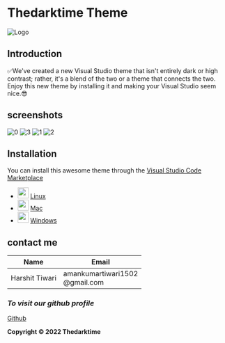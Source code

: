 # Thedarktime Theme




![Logo](https://user-images.githubusercontent.com/77660268/170834234-29b5e2a1-1366-41c3-b7c2-1b97731bb552.png)

## Introduction 



✅We've created a new Visual Studio theme that isn't entirely dark or high contrast; rather, it's a blend of the two or a theme that connects the two. Enjoy this new theme by installing it and making your Visual Studio seem nice.😎

## screenshots 
![0](https://user-images.githubusercontent.com/77660268/170835245-b6b71d9d-9daf-4e80-9945-07b4d1176601.png)
![3](https://user-images.githubusercontent.com/77660268/170836235-3909f90a-8a04-48de-9301-3f1f34569c90.png)
![1](https://user-images.githubusercontent.com/77660268/170835172-61c45898-f862-4cab-b59f-5f895587c05f.png)
![2](https://user-images.githubusercontent.com/77660268/170835510-4c91042f-901f-4612-8302-bb268c672dd9.png)

## Installation
You can install this awesome theme through the [Visual Studio Code Marketplace](https://marketplace.visualstudio.com/vscode "Marketplace")

* <img src ="https://camo.githubusercontent.com/7ce5427fcb303b16c8bb375b4835e85242dd0e8e3fc973fbf6eb1daa5b7db924/68747470733a2f2f7777772e6b65726e656c2e6f72672f7468656d652f696d616765732f6c6f676f732f66617669636f6e2e706e67" width="25" height="25"> [Linux](https://code.visualstudio.com/shortcuts/keyboard-shortcuts-linux.pdf) <br>
* <img src ="https://camo.githubusercontent.com/0e7caaa8b558fd7707c74429b6a84bfd40e6783367d76804a8510cd2dbb57338/68747470733a2f2f646576656c6f7065722e6170706c652e636f6d2f66617669636f6e2e69636f" width="25" height="25"> [Mac](https://code.visualstudio.com/shortcuts/keyboard-shortcuts-macos.pdf) <br>
* <img src ="https://camo.githubusercontent.com/db495e7960f730d23c0125428bac4e9c705f1b8553de65c088c34de2310469ba/68747470733a2f2f7777772e6d6963726f736f66742e636f6d2f66617669636f6e2e69636f" width="25" height="25"> [Windows](https://code.visualstudio.com/shortcuts/keyboard-shortcuts-windows.pdf)


## contact me
|Name|Email|
|----|----|
|Harshit Tiwari|amankumartiwari1502<br>@gmail.com|

### _To visit our github profile_ 
[Github](https://github.com/harshitisback "harshitisback")




**Copyright © 2022 Thedarktime**
